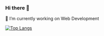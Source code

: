 ### Hi there 👋

 🔭 I’m currently working on Web Development
 
[![Top Langs](https://github-readme-stats.vercel.app/api/top-langs/?username=DevShobhit&layout=compact&theme=radical)](https://github.com/DevShobhit/github-readme-stats)
<!--
**DevShobhit/DevShobhit** is a ✨ _special_ ✨ repository because its `README.md` (this file) appears on your GitHub profile.

Here are some ideas to get you started:

- 🔭 I’m currently working on ...
- 🌱 I’m currently learning ...
- 👯 I’m looking to collaborate on ...
- 🤔 I’m looking for help with ...
- 💬 Ask me about ...
- 📫 How to reach me: ...
- 😄 Pronouns: ...
- ⚡ Fun fact: ...
-->
